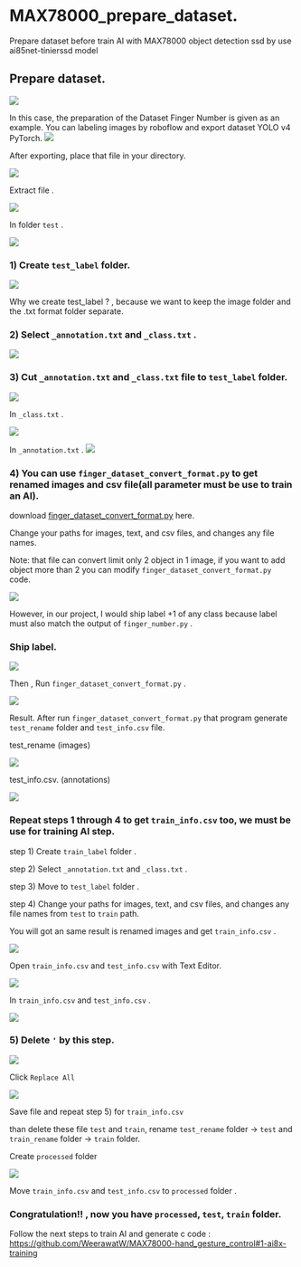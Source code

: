 # MAX78000_prepare_dataset.
Prepare dataset before train AI with MAX78000 object detection ssd by use ai85net-tinierssd model
## Prepare dataset.
![](custom_data.png)

In this case, the preparation of the Dataset Finger Number is given as an example.
You can labeling images by roboflow and export dataset YOLO v4 PyTorch.
![](roboflow.png)

After exporting, place that file in your directory.

![](images/export_file.png)

Extract file .

![](images/extrct_file.png)

In folder `test` .

![](images/check_in_zip.png)

### 1) Create `test_label` folder.

![](images/create_label_folder.png)

Why we create test_label ? , because we want to keep the image folder and the .txt format folder separate.

### 2) Select `_annotation.txt` and `_class.txt` .

![](images/move_anno.png)

### 3) Cut `_annotation.txt` and `_class.txt` file to `test_label` folder.

![](images/moved_anno.png)

In `_class.txt` .

![](images/in_class.png)

In `_annotation.txt` .
![](images/in_anno.png)

### 4) You can use `finger_dataset_convert_format.py` to get renamed images and csv file(all parameter must be use to train an AI).
download [finger_dataset_convert_format.py](https://github.com/WeerawatW/MAX78000_custom_dataset/blob/cf44a8066d831074396bc79ce04c0f4347fa6c13/github%20python%20file/finger_dataset_convert_format.py) here.

Change your paths for images, text, and csv files, and changes any file names.

Note: that file can convert limit only 2 object in 1 image, if you want to add object more than 2 you can modify `finger_dataset_convert_format.py` code.

![](images/finger_convert.png)

However, in our project, I would ship label +1 of any class because label must also match the output of `finger_number.py` .
### Ship label.

![](images/finger_convert_ship_label.png)


Then , Run `finger_dataset_convert_format.py` .

![](images/finger_convert_shiped_label.png)

Result.
After run `finger_dataset_convert_format.py` that program generate `test_rename` folder and `test_info.csv` file.

test_rename (images)

![](images/rename_images.png)

test_info.csv. (annotations)

![](images/converted.png)

### Repeat steps 1 through 4 to get `train_info.csv` too, we must be use for training AI step.
step 1) Create `train_label` folder .

step 2) Select `_annotation.txt` and `_class.txt` .

step 3) Move to `test_label` folder .

step 4) Change your paths for images, text, and csv files, and changes any file names from `test` to `train` path.

You will got an same result is renamed images and get `train_info.csv` .

![](images/train_info.png)

Open `train_info.csv` and `test_info.csv` with Text Editor.

![](images/open_with_text_editor.png)

In `train_info.csv` and `test_info.csv` .

![](images/in_test_info.png)

### 5) Delete `'` by this step.

![](images/find_and_replace.png)

Click `Replace All`

![](images/replaced.png)

Save file and repeat step 5) for `train_info.csv`

than delete these file `test` and `train`, rename `test_rename` folder -> `test` and `train_rename` folder -> `train` folder.

Create `processed` folder

![](images/create_processed_folder.png)

Move `train_info.csv` and `test_info.csv` to `processed` folder .

### Congratulation!! , now you have  `processed`, `test`, `train` folder.
Follow the next steps to train AI and generate c code : https://github.com/WeerawatW/MAX78000-hand_gesture_control#1-ai8x-training
